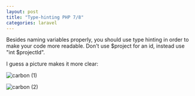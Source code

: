 ```yaml
---
layout: post
title: "Type-hinting PHP 7/8"
categories: laravel
---
```


Besides naming variables properly, you should use type hinting in order to make your code more readable. Don't use $project for an id, instead use "int $projectId".

I guess a picture makes it more clear:

![carbon (1)](https://user-images.githubusercontent.com/16917278/115402576-d356ce00-a1eb-11eb-938a-2f13eb0fe0a8.png)

![carbon (2)](https://user-images.githubusercontent.com/16917278/115402631-e073bd00-a1eb-11eb-8ed2-f42dbcf73ac7.png)
